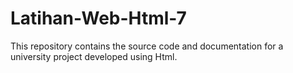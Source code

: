 # Latihan-Web-Html-7
This repository contains the source code and documentation for a university project developed using Html. 
